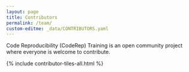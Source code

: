 ```yaml
---
layout: page
title: Contributors
permalink: /team/
custom-editme: _data/CONTRIBUTORS.yaml
---
```

Code Reproducibility (CodeRep) Training is an open community project where everyone is welcome to contribute.

{% include contributor-tiles-all.html %}
